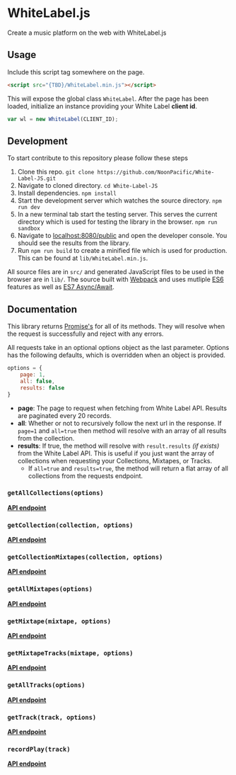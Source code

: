 # WhiteLabel.js

Create a music platform on the web with WhiteLabel.js

## Usage

Include this script tag somewhere on the page.

```html
<script src="{TBD}/WhiteLabel.min.js"></script>
```

This will expose the global class `WhiteLabel`. After the page has been loaded, initialize an instance providing your White Label **client id**.

```javascript
var wl = new WhiteLabel(CLIENT_ID);
```

## Development

To start contribute to this repository please follow these steps

1. Clone this repo. `git clone https://github.com/NoonPacific/White-Label-JS.git`
2. Navigate to cloned directory. `cd White-Label-JS`
4. Install dependencies. `npm install`
5. Start the development server which watches the source directory. `npm run dev`
6. In a new terminal tab start the testing server. This serves the current directory which is used for testing the library in the browser. `npm run sandbox`
7. Navigate to [localhost:8080/public](http://localhost:8080/public) and open the developer console. You should see the results from the library.
8. Run `npm run build` to create a minified file which is used for production. This can be found at `lib/WhiteLabel.min.js`.

All source files are in `src/` and generated JavaScript files to be used in the browser are in `lib/`. The source built with [Webpack](https://webpack.github.io/) and uses mutliple [ES6](https://github.com/lukehoban/es6features) features as well as [ES7 Async/Await](http://rossboucher.com/await).

## Documentation

This library returns [Promise's](https://developer.mozilla.org/en-US/docs/Web/JavaScript/Reference/Global_Objects/Promise) for all of its methods. They will resolve when the request is successfully and reject with any errors.

All requests take in an optional options object as the last parameter. Options has the following defaults, which is overridden when an object is provided.

```javascript
options = {
    page: 1,
    all: false,
    results: false
}
```

- **page**: The page to request when fetching from White Label API. Results are paginated every 20 records.
- **all**: Whether or not to recursively follow the next url in the response. If `page=1` and `all=true` then method will resolve with an array of all results from the collection.
- **results**: If true, the method will resolve with `result.results` _(if exists)_ from the White Label API. This is useful if you just want the array of collections when requesting your Collections, Mixtapes, or Tracks.
    + If `all=true` and `results=true`, the method will return a flat array of all collections from the requests endpoint.

### `getAllCollections(options)`

[**API endpoint**](http://whitelabel.cool/docs/api/reference/#get-information-about-multiple-collections)

### `getCollection(collection, options)`

[**API endpoint**](http://whitelabel.cool/docs/api/reference/#get-information-about-a-specific-collection)

### `getCollectionMixtapes(collection, options)`

[**API endpoint**](http://whitelabel.cool/docs/api/reference/#get-information-about-multiple-mixtapes)

### `getAllMixtapes(options)`

[**API endpoint**](http://whitelabel.cool/docs/api/reference/#get-information-about-multiple-mixtapes)

### `getMixtape(mixtape, options)`

[**API endpoint**](http://whitelabel.cool/docs/api/reference/#get-information-about-a-specific-mixtape)

### `getMixtapeTracks(mixtape, options)`

[**API endpoint**](http://whitelabel.cool/docs/api/reference/#get-information-about-multiple-tracks)

### `getAllTracks(options)`

[**API endpoint**](http://whitelabel.cool/docs/api/reference/#get-information-about-multiple-tracks)

### `getTrack(track, options)`

[**API endpoint**](http://whitelabel.cool/docs/api/reference/#get-information-about-a-specific-track)

### `recordPlay(track)`

[**API endpoint**](http://whitelabel.cool/docs/api/reference/#record-a-play-event)
